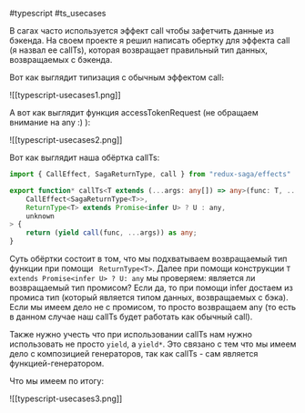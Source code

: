 #typescript #ts_usecases

В сагах часто используется эффект call чтобы зафетчить данные из бэкенда. На своем проекте я решил написать обертку для эффекта call (я назвал ее callTs), которая возвращает правильный тип данных, возвращаемых с бэкенда.

Вот как выглядит типизация с обычным эффектом call։

![[typescript-usecases1.png]]

А вот как выглядит функция accessTokenRequest (не обращаем внимание на any :) ):

![[typescript-usecases2.png]]

Вот как выглядит наша обёртка callTs:

```ts
import { CallEffect, SagaReturnType, call } from "redux-saga/effects"

export function* callTs<T extends (...args: any[]) => any>(func: T, ...args: Parameters<T>): Generator<
    CallEffect<SagaReturnType<T>>,
    ReturnType<T> extends Promise<infer U> ? U : any,
    unknown
> {
    return (yield call(func, ...args)) as any;
}
```

Суть обёртки состоит в том, что мы подхватываем возвращаемый тип функции при помощи ```
ReturnType<T>```. Далее при помощи конструкции ```T extends Promise<infer U> ? U: any```
мы проверяем: является ли возвращаемый тип промисом? Если да, то при помощи infer достаем из промиса тип (который является типом данных, возвращаемых с бэка). Если мы имеем дело не с промисом, то просто возвращаем any (то есть в данном случае наш callTs будет работать как обычный call).

Также нужно учесть что при использовании callTs нам нужно использовать не просто ``yield``, а `yield*`. Это связано с тем что мы имеем дело с композицией генераторов, так как callTs - сам является функцией-генератором.

Что мы имеем по итогу:

![[typescript-usecases3.png]]